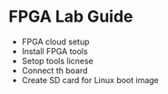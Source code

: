 # FPGA Lab Guide
* FPGA cloud setup
* Install FPGA tools
* Setop tools licnese
* Connect th board
* Create SD card for Linux boot image
